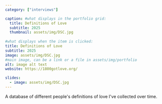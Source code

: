 ```yaml
---
category: ["interviews"]

caption: #what displays in the portfolio grid:
  title: Definitions of Love
  subtitle: 2025
  thumbnail: assets/img/DSC.jpg
  
#what displays when the item is clicked:
title: Definitions of Love
subtitle: 2025
image: assets/img/DSC.jpg
#main image, can be a link or a file in assets/img/portfolio
alt: image alt text
website: https://1800gotlove.org/

slides:
  - image: assets/img/DSC.jpg
---
```


A database of different people's definitions of love I've collected over time.
